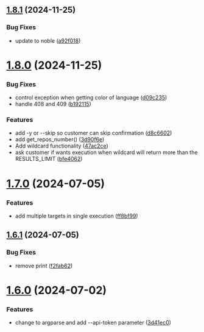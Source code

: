 ## [1.8.1](https://github.com/ghfetch/ghfetch/compare/v1.8.0...v1.8.1) (2024-11-25)


### Bug Fixes

* update to noble ([a92f018](https://github.com/ghfetch/ghfetch/commit/a92f018e5ece35e55487456096b70504f5e4ad14))



# [1.8.0](https://github.com/ghfetch/ghfetch/compare/v1.7.0...v1.8.0) (2024-11-25)


### Bug Fixes

* control exception when getting color of language ([d09c235](https://github.com/ghfetch/ghfetch/commit/d09c23516032937503a4a786f8e52503d6a3b121))
* handle 408 and 409 ([b192115](https://github.com/ghfetch/ghfetch/commit/b192115c04e48d825287b99a73165b4f013076c0))


### Features

* add -y or --skip so customer can skip confirmation ([d8c6602](https://github.com/ghfetch/ghfetch/commit/d8c660270bb425cfaa1a15a5e252835eb621303d))
* add get_repos_number() ([3d90f6e](https://github.com/ghfetch/ghfetch/commit/3d90f6e002fbf23bb93554d3da820ad6104dea21))
* Add wildcard functionality ([47ac2ce](https://github.com/ghfetch/ghfetch/commit/47ac2ce621f099a16a16e366b1c40add09a3622f))
* ask customer if wants execution when wildcard will return more than the RESULTS_LIMIT ([bfe4062](https://github.com/ghfetch/ghfetch/commit/bfe4062fa29e3ec2fba4c21d515820f18a5e5ecb))



# [1.7.0](https://github.com/ghfetch/ghfetch/compare/v1.6.1...v1.7.0) (2024-07-05)


### Features

* add multiple targets in single execution ([ff8bf99](https://github.com/ghfetch/ghfetch/commit/ff8bf99aa0feb9766b54eb1ead78358181ea994d))



## [1.6.1](https://github.com/ghfetch/ghfetch/compare/v1.6.0...v1.6.1) (2024-07-05)


### Bug Fixes

* remove print ([f2fab62](https://github.com/ghfetch/ghfetch/commit/f2fab62218e17827e3823a36118141dba9b2a65d))



# [1.6.0](https://github.com/ghfetch/ghfetch/compare/v1.5.18...v1.6.0) (2024-07-02)


### Features

* change to argparse and add --api-token parameter ([3d41ec0](https://github.com/ghfetch/ghfetch/commit/3d41ec0464e164753b71b1aea5f3feaabb627cc6))



